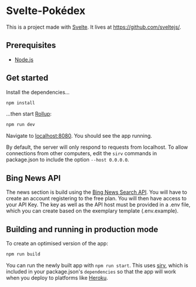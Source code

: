 # Svelte-Pokédex

This is a project made with [Svelte](https://svelte.dev). It lives at https://github.com/sveltejs/.

## Prerequisites
-  [Node.js](https://nodejs.org)

## Get started

Install the dependencies...

```bash
npm install
```

...then start [Rollup](https://rollupjs.org):

```bash
npm run dev
```

Navigate to [localhost:8080](http://localhost:8080). You should see the app running.

By default, the server will only respond to requests from localhost. To allow connections from other computers, edit the `sirv` commands in package.json to include the option `--host 0.0.0.0`.

## Bing News API
The news section is build using the [Bing News Search API](https://docs.microsoft.com/en-us/bing/search-apis/bing-news-search/overview). You will have to create an account registering to the free plan.
You will then have access to your API Key. The key as well as the API host must be provided in a 
.env file, which you can create based on the exemplary template (.env.example).

## Building and running in production mode

To create an optimised version of the app:

```bash
npm run build
```

You can run the newly built app with `npm run start`. This uses [sirv](https://github.com/lukeed/sirv), which is included in your package.json's `dependencies` so that the app will work when you deploy to platforms like [Heroku](https://heroku.com).
